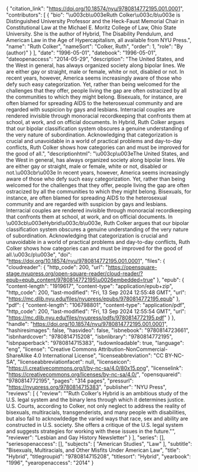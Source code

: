 {
   "citation_link": "https://doi.org/10.18574/nyu/9780814772195.001.0001",
   "contributors": [
     {
       "bio": "\u003cb\u003eRuth Colker\u003c/b\u003e is Distinguished University Professor and the Heck-Faust Memorial Chair in Constitutional Law at the Michael E. Moritz College of Law, Ohio State University. She is the author of Hybrid, The Disability Pendulum, and American Law in the Age of Hypercapitalism, all available from NYU Press.",
       "name": "Ruth Colker",
       "nameSort": "Colker, Ruth",
       "order": 1,
       "role": "By (author)"
     }
   ],
   "date": "1996-05-01",
   "datebook": "1996-05-01",
   "dateopenaccess": "2014-05-29",
   "description": "The United States, and the West in general, has always organized society along bipolar lines. We are either gay or straight, male or female, white or not, disabled or not. In recent years, however, America seems increasingly aware of those who defy such easy categorization. Yet, rather than being welcomed for the challenges that they offer, people living the gap are often ostracized by all the communities to which they might belong.  Bisexuals, for instance, are often blamed for spreading AIDS to the heterosexual community and are regarded with suspicion by gays and lesbians. Interracial couples are rendered invisible through monoracial recordkeeping that confronts them at school, at work, and on official documents.  In Hybrid, Ruth Colker argues that our bipolar classification system obscures a genuine understanding of the very nature of subordination.  Acknowledging that categorization is crucial and unavoidable in a world of practical problems and day-to-day conflicts, Ruth Colker shows how categories can and must be improved for the good of all.",
   "descriptionhtml": "\u003cp\u003eThe United States, and the West in general, has always organized society along bipolar lines. We are either gay or straight, male or female, white or not, disabled or not.\u003cbr\u003e In recent years, however, America seems increasingly aware of those who defy such easy categorization. Yet, rather than being welcomed for the challenges that they offer, people living the gap are often ostracized by all the communities to which they might belong.  Bisexuals, for instance, are often blamed for spreading AIDS to the heterosexual community and are regarded with suspicion by gays and lesbians. Interracial couples are rendered invisible through monoracial recordkeeping that confronts them at school, at work, and on official documents.  In \u003cb\u003eHybrid\u003c/b\u003e, Ruth Colker argues that our bipolar classification system obscures a genuine understanding of the very nature of subordination.  Acknowledging that categorization is crucial and unavoidable in a world of practical problems and day-to-day conflicts, Ruth Colker shows how categories can and must be improved for the good of all.\u003c/p\u003e",
   "doi": "https://doi.org/10.18574/nyu/9780814772195.001.0001",
   "files": {
     "cloudreader": {
       "http_code": 200,
       "url": "https://opensquare-stage.nyupress.org/open-square-reader/cloud-reader/?epub=epub_content/9780814772195\u0026embedded=true"
     },
     "epub": {
       "content-length": "1919617",
       "content-type": "application/epub+zip",
       "http_code": 200,
       "last-modified": "Fri, 13 Sep 2024 12:55:48 GMT",
       "url": "https://mc.dlib.nyu.edu/files/nyupress/epubs/9780814772195.epub"
     },
     "pdf": {
       "content-length": "106798801",
       "content-type": "application/pdf",
       "http_code": 200,
       "last-modified": "Fri, 13 Sep 2024 12:55:54 GMT",
       "url": "https://mc.dlib.nyu.edu/files/nyupress/pdfs/9780814772195.pdf"
     }
   },
   "handle": "https://doi.org/10.18574/nyu/9780814772195.001.0001",
   "hashiresimages": false,
   "hasvideo": false,
   "isbnebook": "9780814723661",
   "isbnhardcover": "9780814715208",
   "isbnlibrary": "9780814772195",
   "isbnpaperback": "9780814715383",
   "isdownloadable": true,
   "language": "eng",
   "license": "Creative Commons Attribution-NonCommercial-ShareAlike 4.0 International License",
   "licenseabbreviation": "CC BY-NC-SA",
   "licenseabbreviationfacet": null,
   "licenseicon": "https://i.creativecommons.org/l/by-nc-sa/4.0/80x15.png",
   "licenselink": "https://creativecommons.org/licenses/by-nc-sa/4.0/",
   "opensquareid": "9780814772195",
   "pages": "314 pages",
   "pressurl": "https://nyupress.org/9780814715383",
   "publisher": "NYU Press",
   "reviews": [
     {
       "review": "\"Ruth Colker's Hybrid is an ambitious study of the U.S. legal system and the binary lens through which it determines justice.  U.S. Courts, according to Colker, not only neglect to address the reality of bisexuals, multiracials, transgenderists, and many people with disabilities, but also fail to acknowldedge the varied ways that race, sex and ability are constructed in U.S. society.  She offers a critique of the U.S. legal system and suggests strategies for working with these issues in the future.\"",
       "reviewer": "Lesbian and Gay History Newsletter"
     }
   ],
   "series": [],
   "seriesopenaccess": [],
   "subjects": [
     "American Studies",
     "Law"
   ],
   "subtitle": "Bisexuals, Multiracials, and Other Misfits Under American Law",
   "title": "Hybrid",
   "titlegroupid": "9780814715208",
   "titlesort": "Hybrid",
   "yearbook": "1996",
   "yearopenaccess": "2014"
 }
